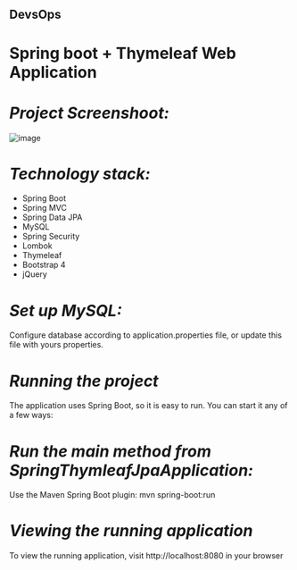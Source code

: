 ## DevsOps
# Spring boot +  Thymeleaf Web Application 

# *Project Screenshoot:*

![image](https://user-images.githubusercontent.com/79853388/132102658-ce0dd1fb-2dc5-4738-953c-04df80ca1e97.png)


# *Technology stack:*

* Spring Boot
* Spring MVC
* Spring Data JPA
* MySQL
* Spring Security
* Lombok
* Thymeleaf
* Bootstrap 4
* jQuery

# *Set up MySQL:*
Configure database according to application.properties file, or update this file with yours properties.

# *Running the project*
The application uses Spring Boot, so it is easy to run. You can start it any of a few ways:

# *Run the main method from SpringThymleafJpaApplication:*

Use the Maven Spring Boot plugin: mvn spring-boot:run

# *Viewing the running application*
To view the running application, visit http://localhost:8080 in your browser
